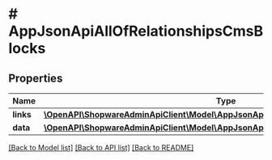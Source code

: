 # # AppJsonApiAllOfRelationshipsCmsBlocks

## Properties

Name | Type | Description | Notes
------------ | ------------- | ------------- | -------------
**links** | [**\OpenAPI\ShopwareAdminApiClient\Model\AppJsonApiAllOfRelationshipsCmsBlocksLinks**](AppJsonApiAllOfRelationshipsCmsBlocksLinks.md) |  | [optional]
**data** | [**\OpenAPI\ShopwareAdminApiClient\Model\AppJsonApiAllOfRelationshipsCmsBlocksData[]**](AppJsonApiAllOfRelationshipsCmsBlocksData.md) |  | [optional]

[[Back to Model list]](../../README.md#models) [[Back to API list]](../../README.md#endpoints) [[Back to README]](../../README.md)
